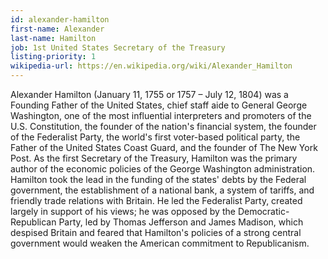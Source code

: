 ```yaml
---
id: alexander-hamilton
first-name: Alexander
last-name: Hamilton
job: 1st United States Secretary of the Treasury
listing-priority: 1
wikipedia-url: https://en.wikipedia.org/wiki/Alexander_Hamilton
---
```


Alexander Hamilton (January 11, 1755 or 1757 – July 12, 1804) was a Founding Father of the United States, chief staff aide to General George Washington, one of the most influential interpreters and promoters of the U.S. Constitution, the founder of the nation's financial system, the founder of the Federalist Party, the world's first voter-based political party, the Father of the United States Coast Guard, and the founder of The New York Post. As the first Secretary of the Treasury, Hamilton was the primary author of the economic policies of the George Washington administration. Hamilton took the lead in the funding of the states' debts by the Federal government, the establishment of a national bank, a system of tariffs, and friendly trade relations with Britain. He led the Federalist Party, created largely in support of his views; he was opposed by the Democratic-Republican Party, led by Thomas Jefferson and James Madison, which despised Britain and feared that Hamilton's policies of a strong central government would weaken the American commitment to Republicanism.